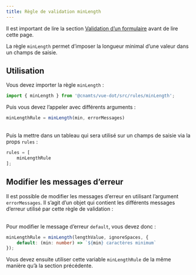 ```yaml
---
title: Règle de validation minLength
---
```


Il est important de lire la section [Validation d’un formulaire](/guides/validation-formulaire#validation-du-formulaire) avant de lire cette page.

La règle `minLength` permet d’imposer la longueur minimal d’une valeur dans un champs de saisie.

## Utilisation

<doc-indent>

Vous devez importer la règle `minLength` :

</doc-indent>

```ts
import { minLength } from '@cnamts/vue-dot/src/rules/minLength';
```

Puis vous devez l’appeler avec différents arguments :

```ts
minLengthRule = minLength(min, errorMessages)
```

<doc-api name="rules/min-length/min-length"></doc-api>

<br>Puis la mettre dans un tableau qui sera utilisé sur un champs de saisie via la props `rules` :

```ts
rules = [
    minLengthRule
];
```

## Modifier les messages d’erreur

<doc-indent>

Il est possible de modifier les messages d’erreur en utilisant l’argument `errorMessages`. Il s’agit d’un objet qui contient les différents messages d’erreur utilisé par cette règle de validation :

</doc-indent>

<doc-api name="rules/min-length/min-length-messages"></doc-api>

<br>Pour modifier le message d’erreur `default`, vous devez donc :

```ts
minLengthRule = minLength(lengthValue, ignoreSpaces, {
    default: (min: number) => `${min} caractères minimum`
});
```

Vous devez ensuite utiliser cette variable `minLengthRule` de la même manière qu’à la section précédente.
